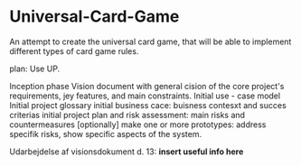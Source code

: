 # Universal-Card-Game
An attempt to create the universal card game, that will be able to implement different types of card game rules.

plan:
Use UP.

Inception phase
Vision document with general cision of the core project's requirements, jey features, and main constraints.
Initial use - case model
Initial project glossary
initial business cace: buisness contesxt and succes criterias
initial project plan and risk assessment: main risks and countermeasures
[optionally] make one or more prototypes: address specifik risks, show specific aspects of the system.

Udarbejdelse af visionsdokument d. 13:
**insert useful info here**

